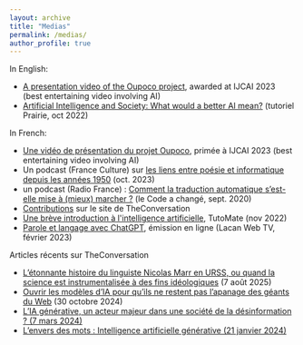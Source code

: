 ```yaml
---
layout: archive
title: "Medias"
permalink: /medias/
author_profile: true
---
```


In English:
<Ul>
 <li><a href="https://www.youtube.com/watch?v=AovcXL99acY">A presentation video of the Oupoco project</a>, awarded at IJCAI 2023 (best entertaining video involving AI)</li>
 	<li><a href="https://www.youtube.com/watch?v=3Hdjh-Lfsyg&amp;t=1049s">Artificial Intelligence and Society: What would a better AI mean?</a> (tutoriel Prairie, oct 2022)</li>
</Ul>

In French: 
<Ul>
 <li><a href="https://savoirs.ens.fr/expose.php?id=3929">Une vidéo de présentation du projet Oupoco</a>, primée à IJCAI 2023 (best entertaining video involving AI)</li>
 	<li>Un podcast (France Culture) sur <a href="https://www.radiofrance.fr/franceculture/podcasts/sciences-chrono/intelligence-artificielle-et-poesie-la-rime-riche-2068369">les liens entre poésie et informatique depuis les années 1950</a> (oct. 2023)</li>
 	<li>un podcast (Radio France) : <a href="https://www.radiofrance.fr/franceinter/podcasts/le-code-a-change/la-traduction-automatique-avec-thierry-poibeau-9802626">Comment la traduction automatique s’est-elle mise à (mieux) marcher ?</a> (le Code a changé, sept. 2020)</li>
 	<li><a href="https://theconversation.com/profiles/thierry-poibeau-1048337/articles">Contributions</a> sur le site de TheConversation</li>
 	<li><a href="https://www.youtube.com/watch?v=zTKDSbudA2A">Une brève introduction à l'intelligence artificielle</a>, TutoMate (nov 2022)</li>
 	<li><a href="https://www.youtube.com/watch?v=GnS8AjMpDx8&amp;t=675s">Parole et langage avec ChatGPT</a>, émission en ligne (Lacan Web TV, février 2023)</li>
</Ul>

Articles récents sur TheConversation
<Ul>
 <li><a href="[https://savoirs.ens.fr/expose.php?id=3929](https://theconversation.com/letonnante-histoire-du-linguiste-nicolas-marr-en-urss-ou-quand-la-science-est-instrumentalisee-a-des-fins-ideologiques-262088)">L’étonnante histoire du linguiste Nicolas Marr en URSS, ou quand la science est instrumentalisée à des fins idéologiques</a> (7 août 2025)</li>
 	<li><a href="https://theconversation.com/ouvrir-les-modeles-dia-pour-quils-ne-restent-pas-lapanage-des-geants-du-web-241810">Ouvrir les modèles d’IA pour qu’ils ne restent pas l’apanage des géants du Web</a> (30 octobre 2024)</li>
 	<li><a href="https://theconversation.com/lia-generative-un-acteur-majeur-dans-une-societe-de-la-desinformation-225051">L’IA générative, un acteur majeur dans une société de la désinformation ? (7 mars 2024)</li>
 	<li><a href="[https://theconversation.com/profiles/thierry-poibeau-1048337/articles](https://theconversation.com/lenvers-des-mots-intelligence-artificielle-generative-220570)">L’envers des mots : Intelligence artificielle générative (21 janvier 2024)</li>
</Ul>
